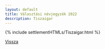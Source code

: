 ```yaml
---
layout: default
title: Választási névjegyzék 2022
description: Tiszaigar
---
```


{% include settlementHTMLs/Tiszaigar.html %}

[Vissza](../)